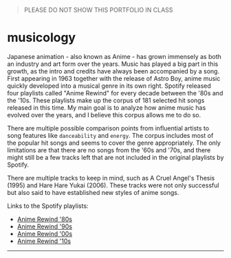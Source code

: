 > PLEASE DO NOT SHOW THIS PORTFOLIO IN CLASS
# musicology

Japanese animation - also known as Anime - has grown immensely as both an industry and art form over the years. Music has played a big part in this growth, as the intro and credits have always been accompanied by a song. First appearing in 1963 together with the release of Astro Boy, anime music quickly developed into a musical genre in its own right. 
Spotify released four playlists called "Anime Rewind" for every decade between the '80s and the '10s.  These playlists make up the corpus of 181 selected hit songs released in this time. My main goal is to analyze how anime music has evolved over the years, and I believe this corpus allows me to do so. 

There are multiple possible comparison points from influential artists to song features like `danceability` and `energy`. The corpus includes most of the popular hit songs and seems to cover the genre appropriately. The only limitations are that there are no songs from the '60s and '70s, and there might still be a few tracks left that are not included in the original playlists by Spotify.

There are multiple tracks to keep in mind, such as A Cruel Angel's Thesis (1995) and Hare Hare Yukai (2006). These tracks were not only successful but also said to have established new styles of anime songs. 

Links to the Spotify playlists:
* [Anime Rewind '80s](https://open.spotify.com/playlist/37i9dQZF1DXcFCZS9poESZ?si=X78joBOfSNybC2_h2ywCBQ)
* [Anime Rewind '90s](https://open.spotify.com/playlist/37i9dQZF1DXanOaZVFiwtB?si=cBGaz_VxRRW14iXdNAFQ8g)
* [Anime Rewind '00s](https://open.spotify.com/playlist/37i9dQZF1DWZZu9JWZK2dy?si=wPjUpf9pSSST3NhlYnkxjQ)
* [Anime Rewind '10s](https://open.spotify.com/playlist/37i9dQZF1DWYzHfIcEruXw?si=77LFyMfiSLSIwtcEN66MHw)

---
